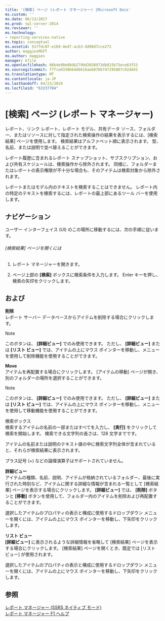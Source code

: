 ```yaml
---
title: '[検索] ページ (レポート マネージャー) |Microsoft Docs'
ms.custom: ''
ms.date: 06/13/2017
ms.prod: sql-server-2014
ms.reviewer: ''
ms.technology:
- reporting-services-native
ms.topic: conceptual
ms.assetid: 51ffdc07-e1b9-4ed7-acb3-dd98d7cce273
author: maggiesMSFT
ms.author: maggies
manager: kfile
ms.openlocfilehash: 66b4e98e08db2799d2038973db815b73ece63f53
ms.sourcegitcommit: f7fced330b64d6616aeb8766747295807c92dd41
ms.translationtype: MT
ms.contentlocale: ja-JP
ms.lasthandoff: 04/23/2019
ms.locfileid: "63237704"
---
```

# <a name="search-page-report-manager"></a>[検索] ページ (レポート マネージャー)
  レポート、リンク レポート、レポート モデル、共有データ ソース、フォルダー、またはリソースに対して指定された検索操作の結果を表示するには、[検索結果] ページを使用します。 検索結果はアルファベット順に表示されます。 型、名前、または説明で並べ替えることができます。  
  
 レポート履歴に含まれるレポート スナップショット、サブスクリプション、および共有スケジュールは、検索操作から除外されます。 同様に、フォルダーまたはレポートの表示権限が不十分な場合も、そのアイテムは検索対象から除外されます。  
  
 レポートまたはモデル内のテキストを検索することはできません。 レポート内の特定のテキストを検索するには、レポートの最上部にあるツール バーを使用します。  
  
## <a name="navigation"></a>ナビゲーション  
 ユーザー インターフェイス (UI) のこの場所に移動するには、次の手順に従います。  
  
###### <a name="to-open-the-search-results-page"></a>[検索結果] ページを開くには  
  
1.  レポート マネージャーを開きます。  
  
2.  ページ上部の **[検索]** ボックスに検索条件を入力します。 Enter キーを押し、検索の矢印をクリックします。  
  
## <a name="options"></a>および  
 **削除**  
 レポート サーバー データベースからアイテムを削除する場合にクリックします。  
  
> [!NOTE]  
>  このボタンは、 **[詳細ビュー]** でのみ使用できます。 ただし、 **[詳細ビュー]** または **[リスト ビュー]** では、アイテムの上にマウス ポインターを移動し、メニューを使用して削除機能を使用することができます。  
  
 **Move**  
 アイテムを再配置する場合にクリックします。 [アイテムの移動] ページが開き、別のフォルダーの場所を選択することができます。  
  
> [!NOTE]  
>  このボタンは、 **[詳細ビュー]** でのみ使用できます。 ただし、 **[詳細ビュー]** または **[リスト ビュー]** では、アイテムの上にマウス ポインターを移動し、メニューを使用して移動機能を使用することができます。  
  
 検索ボックス  
 検索するアイテムの名前の一部またはすべてを入力し、 **[実行]** をクリックして検索を開始します。 検索できる文字列の長さは、128 文字までです。  
  
 アイテムの名前または説明のテキスト値の中に検索文字列全体が含まれていると、それらが検索結果に表示されます。  
  
 プラス記号 (+) などの論理演算子はサポートされていません。  
  
 **詳細ビュー**  
 アイテムの種類、名前、説明、アイテムが格納されているフォルダー、最後に実行された時刻など、アイテムに関する詳細な情報が含まれる一覧として [検索結果] ページを表示する場合にクリックします。 **[詳細ビュー]** では、 **[削除]** ボタンと **[移動]** ボタンを使用して、フォルダー内のアイテムを削除および再配置することができます。  
  
 選択したアイテムのプロパティの表示と構成に使用するドロップダウン メニューを開くには、アイテムの上にマウス ポインターを移動し、下矢印をクリックします。  
  
 **リスト ビュー**  
 **[詳細ビュー]** に表示されるような詳細情報を省略して [検索結果] ページを表示する場合にクリックします。 [検索結果] ページを開くとき、既定では [リスト ビュー] が使用されます。  
  
 選択したアイテムのプロパティの表示と構成に使用するドロップダウン メニューを開くには、アイテムの上にマウス ポインターを移動し、下矢印をクリックします。  
  
## <a name="see-also"></a>参照  
 [レポート マネージャー &#40;SSRS ネイティブ モード&#41;](../../2014/reporting-services/report-manager-ssrs-native-mode.md)   
 [レポート マネージャー F1 ヘルプ](../../2014/reporting-services/report-manager-f1-help.md)  
  
  

